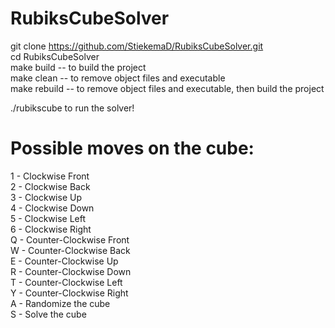 # RubiksCubeSolver

git clone https://github.com/StiekemaD/RubiksCubeSolver.git  
cd RubiksCubeSolver  
make build -- to build the project  
make clean -- to remove object files and executable  
make rebuild -- to remove object files and executable, then build the project  

./rubikscube to run the solver!

# Possible moves on the cube:

1 - Clockwise Front  
2 - Clockwise Back  
3 - Clockwise Up  
4 - Clockwise Down  
5 - Clockwise Left  
6 - Clockwise Right  
Q - Counter-Clockwise Front  
W - Counter-Clockwise Back  
E - Counter-Clockwise Up  
R - Counter-Clockwise Down  
T - Counter-Clockwise Left  
Y - Counter-Clockwise Right  
A - Randomize the cube   
S - Solve the cube  
